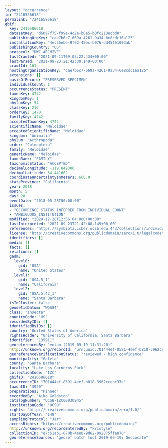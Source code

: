 ```yaml
---
layout: "occurrence"
id: "2416586618"
permalink: "/2416586618"
gbif:
  key: 2416586618
  datasetKey: "d6097f75-f99e-4c2a-b8a5-b0fc213ecbd0"
  publishingOrgKey: "cae7b6c7-669a-4261-9a34-6e8cdc16a125"
  installationKey: "4ec55ebe-9f92-45ec-b076-dd45f61003ab"
  publishingCountry: "US"
  protocol: "DWC_ARCHIVE"
  lastCrawled: "2021-09-11T09:05:22.434+00:00"
  lastParsed: "2021-09-23T21:42:00.149+00:00"
  crawlId: 161
  hostingOrganizationKey: "cae7b6c7-669a-4261-9a34-6e8cdc16a125"
  extensions: {}
  basisOfRecord: "PRESERVED_SPECIMEN"
  individualCount: 1
  occurrenceStatus: "PRESENT"
  taxonKey: 4742
  kingdomKey: 1
  phylumKey: 54
  classKey: 216
  orderKey: 1470
  familyKey: 4742
  acceptedTaxonKey: 4742
  scientificName: "Meloidae"
  acceptedScientificName: "Meloidae"
  kingdom: "Animalia"
  phylum: "Arthropoda"
  order: "Coleoptera"
  family: "Meloidae"
  genericName: "Meloidae"
  taxonRank: "FAMILY"
  taxonomicStatus: "ACCEPTED"
  decimalLongitude: -119.849306
  decimalLatitude: 34.441662
  coordinateUncertaintyInMeters: 666.0
  stateProvince: "California"
  year: 2018
  month: 5
  day: 28
  eventDate: "2018-05-28T00:00:00"
  issues:
  - "OCCURRENCE_STATUS_INFERRED_FROM_INDIVIDUAL_COUNT"
  - "AMBIGUOUS_INSTITUTION"
  modified: "2020-12-28T12:56:04.000+00:00"
  lastInterpreted: "2021-09-23T21:42:00.149+00:00"
  references: "https://symbiota.ccber.ucsb.edu:443/collections/individual/index.php?occid=135911"
  license: "http://creativecommons.org/publicdomain/zero/1.0/legalcode"
  identifiers: []
  media: []
  facts: []
  relations: []
  gadm:
    level0:
      gid: "USA"
      name: "United States"
    level1:
      gid: "USA.5_1"
      name: "California"
    level2:
      gid: "USA.5.42_1"
      name: "Santa Barbara"
  isInCluster: false
  geodeticDatum: "WGS84"
  class: "Insecta"
  countryCode: "US"
  recordedByIDs: []
  identifiedByIDs: []
  country: "United States of America"
  rightsHolder: "University of California, Santa Barbara"
  identifier: "135911"
  georeferencedBy: "entan (2019-09-19 11:31:20)"
  http://unknown.org/recordId: "urn:uuid:701444ef-8591-4eef-b818-3962ccebc37e"
  georeferenceVerificationStatus: "reviewed - high confidence"
  municipality: "Goleta"
  county: "Santa Barbara"
  locality: "Lake Los Carneros Park"
  collectionCode: "IZC"
  gbifID: "2416586618"
  occurrenceID: "701444ef-8591-4eef-b818-3962ccebc37e"
  taxonID: "3920"
  preparations: "Pinned"
  recordedBy: "Aiko Goldston"
  catalogNumber: "UCSB-IZC00030945"
  institutionCode: "UCSB"
  rights: "http://creativecommons.org/publicdomain/zero/1.0/"
  startDayOfYear: "148"
  samplingProtocol: "Jar"
  accessRights: "https://creativecommons.org/publicdomain/"
  http://unknown.org/recordEnteredBy: "kristyle"
  collectionID: "e7c51ab1-870b-4ee8-9d62-092875ffa870"
  georeferenceSources: "georef batch tool 2019-09-19; GeoLocate"
---
```

